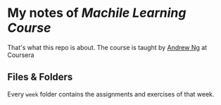 # My notes of *Machile Learning Course*

That's what this repo is about. The course is taught by [Andrew Ng](https://www.coursera.org/instructor/andrewng) at Coursera

## Files & Folders
Every `week` folder contains the assignments and exercises of that week.